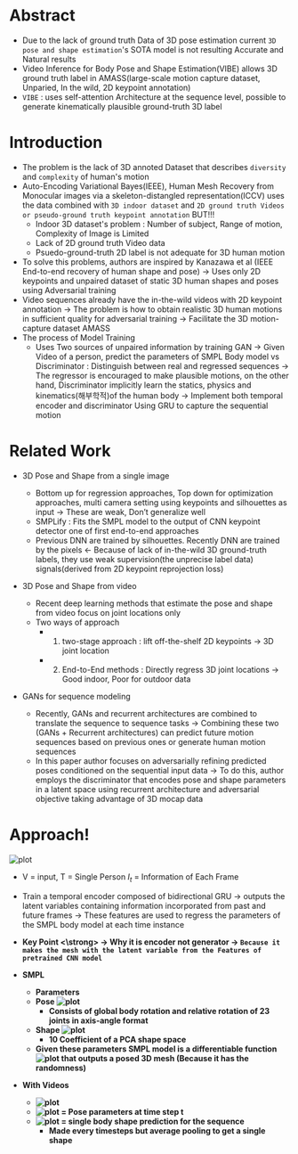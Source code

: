 # Abstract
- Due to the lack of ground truth Data of 3D pose estimation current `3D pose and shape estimation`'s SOTA model is not resulting Accurate and Natural results
- Video Inference for Body Pose and Shape Estimation(VIBE) allows 3D ground truth label in AMASS(large-scale motion capture dataset, Unparied, In the wild, 2D keypoint annotation)
-  `VIBE` : uses self-attention Architecture at the sequence level, possible to generate kinematically plausible ground-truth 3D label

# Introduction
- The problem is the lack of 3D annoted Dataset that describes `diversity` and `complexity` of human's motion
- Auto-Encoding Variational Bayes(IEEE), Human Mesh Recovery from Monocular images via a skeleton-distangled representation(ICCV) uses the data combined with `3D indoor dataset` and `2D ground truth Videos or pseudo-ground truth keypoint annotation`
  BUT!!!
  - Indoor 3D dataset's problem : Number of subject, Range of motion, Complexity of Image is Limited
  - Lack of 2D ground truth Video data
  - Psuedo-ground-truth 2D label is not adequate for 3D human motion
- To solve this problems, authors are inspired by Kanazawa et al (IEEE End-to-end recovery of human shape and pose) -> Uses only 2D keypoints and unpaired dataset of static 3D human shapes and poses using Adversarial training
- Video sequences already have the in-the-wild videos with 2D keypoint annotation -> The problem is how to obtain realistic 3D human motions in sufficient quality for adversarial training -> Facilitate the 3D motion-capture dataset AMASS
- The process of Model Training
  - Uses Two sources of unpaired information by training GAN -> Given Video of a person, predict the parameters of SMPL Body model 	vs    Discriminator : Distinguish between real and regressed sequences  -> The regressor is encouraged to make plausible motions, on the other hand, Discriminator implicitly learn the statics, physics and kinematics(해부학적)of the human body -> Implement both temporal encoder and discriminator Using GRU to capture the sequential motion

# Related Work
- 3D Pose and Shape from a single image
  -  Bottom up for regression approaches, Top down for optimization approaches, multi 	camera setting using keypoints and silhouettes as input -> These are weak, Don’t generalize well
  - SMPLify : Fits the SMPL model to the output of CNN keypoint detector one of first end-to-end approaches
  - Previous DNN are trained by silhouettes. Recently DNN are trained by the pixels <- Because of lack of in-the-wild 3D ground-truth labels, they use weak supervision(the unprecise label data) signals(derived from 2D keypoint reprojection loss)


- 3D Pose and Shape from video
  - Recent deep learning methods that estimate the pose and shape from video focus on joint locations only
  - Two ways of approach
    - 1. two-stage approach : lift off-the-shelf 2D keypoints -> 3D joint location
    - 2. End-to-End methods : Directly regress 3D joint locations -> Good indoor, Poor for outdoor data
- GANs for sequence modeling
  - Recently, GANs and recurrent architectures are combined to translate the sequence to sequence tasks -> Combining these two (GANs + Recurrent architectures) can predict future motion sequences based on previous ones or generate human motion sequences
  - In this paper author focuses on adversarially refining predicted poses conditioned on the sequential input data -> To do this, author employs the discriminator that encodes pose and shape parameters in a latent space using recurrent architecture and adversarial objective taking advantage of 3D mocap data

# Approach!
![plot](https://user-images.githubusercontent.com/69032315/146897869-8064e41f-ab4e-4ed4-85f0-a36f7156561a.png)
- V = input, T = Single Person $I_t$ = Information of Each Frame
- Train a temporal encoder composed of bidirectional GRU -> outputs the latent variables containing information incorporated from past and future frames -> These features are used to regress the parameters of the SMPL body model at each time instance
- <strong> Key Point <\strong> -> Why it is encoder not generator -> `Because it makes the mesh with the latent variable from the Features of pretrained CNN model`

- SMPL
  - Parameters
  - Pose ![plot](https://user-images.githubusercontent.com/69032315/146898571-6b7431ff-18ae-405a-a7ab-22a18eadf254.png) 
    - Consists of global body rotation and relative rotation of 23 joints in axis-angle format
  - Shape ![plot](https://user-images.githubusercontent.com/69032315/146898666-f3ed233d-7c39-4b35-820a-10bcd0487da0.png)
    - 10 Coefficient of a PCA shape space
  - Given these parameters SMPL model is a differentiable function  ![plot](https://user-images.githubusercontent.com/69032315/146898809-f48af0e0-2b0a-499f-9819-9176738b77f3.png)
   that outputs a posed 3D mesh (Because it has the randomness)
  
- With Videos
  - ![plot](https://user-images.githubusercontent.com/69032315/146898867-a34cb07b-d628-4709-810e-d241d7850773.png)
  - ![plot](https://user-images.githubusercontent.com/69032315/146898899-4d553505-a98c-4bb0-8965-9c7881911a54.png) = Pose parameters at time step t
  - ![plot](https://user-images.githubusercontent.com/69032315/146898963-80a8dac0-aaaf-4af9-b148-7e313ec83376.png) = single body shape prediction for the sequence 
    - Made every timesteps but average pooling to get a single shape




